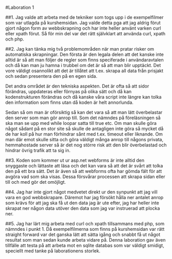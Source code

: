 #Laboration 1

##1.
Jag valde att arbeta med de tekniker som togs upp i de exempelfilmer som var utlagda på kurshemsidan. Jag valde detta pga att jag aldrig förut gjort någon form av webbskrapning och har inte heller använt varken curl eller xpath förut. Så för min del var det rätt självklart att använda curl, xpath och php.

##2.
Jag kan tänka mig två problemområden när man pratar risker om automatiska skrapningar. Den första är den legala delen att det kanske inte alltid är så att man följer de regler som finns speciferade i användaravtalen och då kan man ju hamna i trubbel om det är så att man blir upptäckt. Det vore väldigt osannolikt att det är tillåtet att t.ex. skrapa all data från prisjakt och sedan presentera den på en egen sida.

Det andra området är den tekniska aspekten. Det är ofta så att sidor förändras, uppdateras eller förnyas på olika sätt och då kan kodenstrukturen förändras och då kanske våra script inte längre kan tolka den information som finns utan då koden är helt annorlunda. 

Sedan så om man är oförsiktig så kan det vara så att man lätt överbelastar den server som man gör anrop till. Som det nämndes på föreläsningen så ska man se upp med while loopar satta till true etc. Om man skulle göra något sådant på en stor site så skulle de antagligen inte göra så mycket då de har koll på hur man förhindrar sånt med t.ex. timeout eller liknande. Om man där emot skulle sitta och göra väldigt många anrop till någons privata, hemmahostade server så är det nog större risk att den blir överbelastad och hindrar övrig trafik att ta sig in.

##3.
Koden som kommer ut ur asp.net webforms är inte alltid den snyggaste och lättaste att läsa och det kan vara så att det är svårt att tolka den på ett bra sätt. Det är även så att webforms ofta har gömda fält för att avgöra vad som ska visas. Dessa försvårar processen att skrapa sidan eller till och med gör det omöjligt.

##4.
Jag har inte gjort något medvetet direkt ur den synpunkt att jag vill vara en god webbskrapare. Däremot har jag försökt hålla ner antalet anrop som krävs för att jag ska få ut den data jag är ute efter, jag har heller inte skrapat ner någon data utöver den data som jag var instruerad att plocka ner.

##5.
Jag har lärt mig arbeta med curl och xpath tillsammans med php, som nämndes i punkt 1. Då exempelfilmerna som finns på kurshemsidan var rätt straight forward var det ganska lätt att sätta igång och snabbt få ut något resultat som man sedan kunde arbeta vidare på. Denna laboration gav även tillfälle att testa på att arbeta mot en sqlite databas som var väldigt smidigt, speciellt med tanke på laborationens storlek.